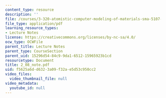 ```yaml
---
content_type: resource
description: ''
file: /courses/3-320-atomistic-computer-modeling-of-materials-sma-5107-spring-2005/f5625a6dd6323a09f32ae5d53c950cc2_2_08_note.pdf
file_type: application/pdf
learning_resource_types:
- Lecture Notes
license: https://creativecommons.org/licenses/by-nc-sa/4.0/
ocw_type: OCWFile
parent_title: Lecture Notes
parent_type: CourseSection
parent_uid: 15296d54-84c9-9da1-6512-15965923b1cd
resourcetype: Document
title: 2_08_note.pdf
uid: f5625a6d-d632-3a09-f32a-e5d53c950cc2
video_files:
  video_thumbnail_file: null
video_metadata:
  youtube_id: null
---
```

